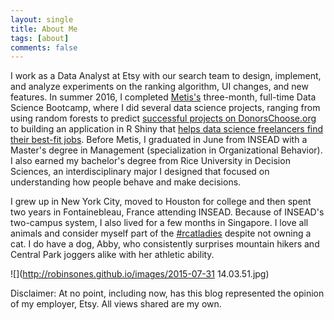 ```yaml
---
layout: single
title: About Me
tags: [about]
comments: false
---
```


I work as a Data Analyst at Etsy with our search team to design, implement, and analyze experiments on the ranking algorithm, UI changes, and new features. In summer 2016, I completed [Metis's](http://www.thisismetis.com/data-science) three-month, full-time Data Science Bootcamp, where I did several data science projects, ranging from using random forests to predict [successful projects on DonorsChoose.org](https://github.com/robinsones/Predicting-Sucess-on-DonorsChoose) to building an application in R Shiny that [helps data science freelancers find their best-fit jobs](https://github.com/robinsones/Freelancer-Shiny-App). Before Metis, I graduated in June from INSEAD with a Master's degree in Management (specialization in Organizational Behavior). I also earned my bachelor's degree from Rice University in Decision Sciences, an interdisciplinary major I designed that focused on understanding how people behave and make decisions. 

I grew up in New York City, moved to Houston for college and then spent two years in Fontainebleau, France attending INSEAD. Because of INSEAD's two-campus system, I also lived for a few months in Singapore. I love all animals and consider myself part of the [#rcatladies](https://twitter.com/hashtag/rcatladies) despite not owning a cat. I do have a dog, Abby, who consistently surprises mountain hikers and Central Park joggers alike with her athletic ability.

![](http://robinsones.github.io/images/2015-07-31 14.03.51.jpg)

Disclaimer: At no point, including now, has this blog represented the opinion of my employer, Etsy. All views shared are my own.

